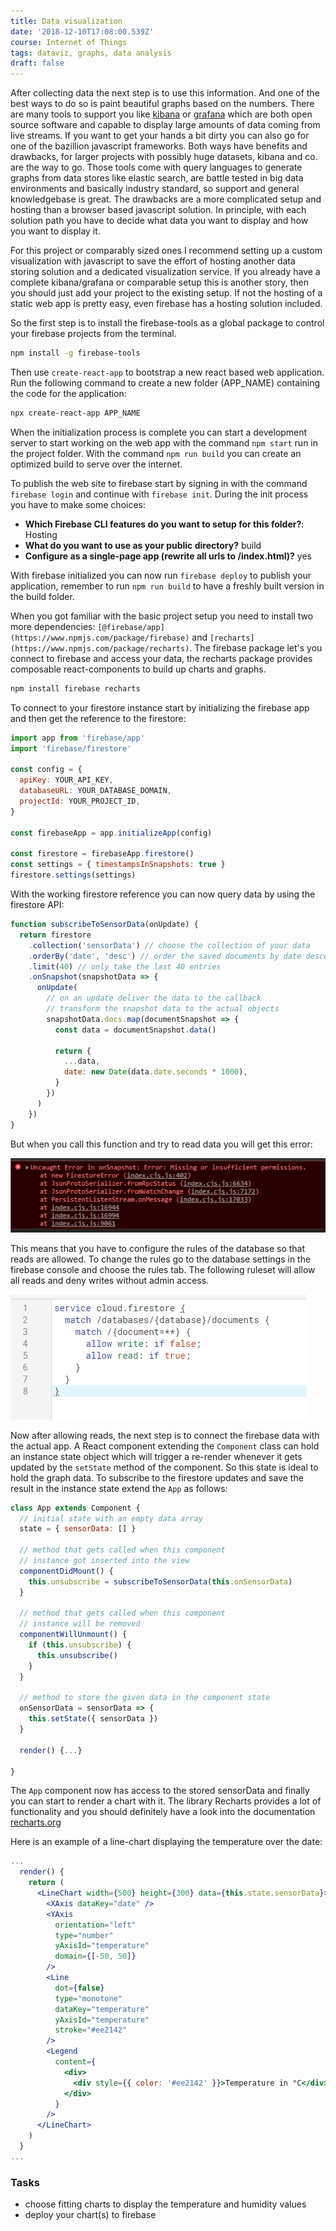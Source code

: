 ```yaml
---
title: Data visualization
date: '2018-12-10T17:08:00.539Z'
course: Internet of Things
tags: dataviz, graphs, data analysis
draft: false
---
```


After collecting data the next step is to use this information. And one of the
best ways to do so is paint beautiful graphs based on the numbers. There are
many tools to support you like [kibana](https://www.elastic.co/products/kibana)
or [grafana](https://grafana.com/) which are both open source software and
capable to display large amounts of data coming from live streams. If you want
to get your hands a bit dirty you can also go for one of the bazillion
javascript frameworks. Both ways have benefits and drawbacks, for larger
projects with possibly huge datasets, kibana and co. are the way to go. Those
tools come with query languages to generate graphs from data stores like elastic
search, are battle tested in big data environments and basically industry
standard, so support and general knowledgebase is great. The drawbacks are a
more complicated setup and hosting than a browser based javascript solution. In
principle, with each solution path you have to decide what data you want to
display and how you want to display it.

For this project or comparably sized ones I recommend setting up a custom
visualization with javascript to save the effort of hosting another data storing
solution and a dedicated visualization service. If you already have a complete
kibana/grafana or comparable setup this is another story, then you should just
add your project to the existing setup. If not the hosting of a static web app
is pretty easy, even firebase has a hosting solution included.

So the first step is to install the firebase-tools as a global package to
control your firebase projects from the terminal.

```bash
npm install -g firebase-tools
```

Then use `create-react-app` to bootstrap a new react based web application. Run
the following command to create a new folder (APP_NAME) containing the code for
the application:

```bash
npx create-react-app APP_NAME
```

When the initialization process is complete you can start a development server
to start working on the web app with the command `npm start` run in the project
folder. With the command `npm run build` you can create an optimized build to
serve over the internet.

To publish the web site to firebase start by signing in with the command
`firebase login` and continue with `firebase init`. During the init process you
have to make some choices:

- **Which Firebase CLI features do you want to setup for this folder?**: Hosting
- **What do you want to use as your public directory?** build
- **Configure as a single-page app (rewrite all urls to /index.html)?** yes

With firebase initialized you can now run `firebase deploy` to publish your
application, remember to run `npm run build` to have a freshly built version in
the build folder.

When you got familiar with the basic project setup you need to install two more
dependencies: `[@firebase/app](https://www.npmjs.com/package/firebase)` and
`[recharts](https://www.npmjs.com/package/recharts)`. The firebase package let's
you connect to firebase and access your data, the recharts package provides
composable react-components to build up charts and graphs.

```bash
npm install firebase recharts
```

To connect to your firestore instance start by initializing the firebase app and
then get the reference to the firestore:

```js
import app from 'firebase/app'
import 'firebase/firestore'

const config = {
  apiKey: YOUR_API_KEY,
  databaseURL: YOUR_DATABASE_DOMAIN,
  projectId: YOUR_PROJECT_ID,
}

const firebaseApp = app.initializeApp(config)

const firestore = firebaseApp.firestore()
const settings = { timestampsInSnapshots: true }
firestore.settings(settings)
```

With the working firestore reference you can now query data by using the
firestore API:

```js
function subscribeToSensorData(onUpdate) {
  return firestore
    .collection('sensorData') // choose the collection of your data
    .orderBy('date', 'desc') // order the saved documents by date descending
    .limit(40) // only take the last 40 entries
    .onSnapshot(snapshotData => {
      onUpdate(
        // on an update deliver the data to the callback
        // transform the snapshot data to the actual objects
        snapshotData.docs.map(documentSnapshot => {
          const data = documentSnapshot.data()

          return {
            ...data,
            date: new Date(data.date.seconds * 1000),
          }
        })
      )
    })
}
```

But when you call this function and try to read data you will get this error:

![error message of firestore, notifying that there are permissions missing to read](./firebase-auth-error.png)

This means that you have to configure the rules of the database so that reads
are allowed. To change the rules go to the database settings in the firebase
console and choose the rules tab. The following ruleset will allow all reads and
deny writes without admin access.

![database rules with public read- and private write-access](./firebase-database-rules.png)

Now after allowing reads, the next step is to connect the firebase data with the
actual app. A React component extending the `Component` class can hold an
instance state object which will trigger a re-render whenever it gets updated by
the `setState` method of the component. So this state is ideal to hold the graph
data. To subscribe to the firestore updates and save the result in the instance
state extend the `App` as follows:

```jsx
class App extends Component {
  // initial state with an empty data array
  state = { sensorData: [] }

  // method that gets called when this component
  // instance got inserted into the view
  componentDidMount() {
    this.unsubscribe = subscribeToSensorData(this.onSensorData)
  }

  // method that gets called when this component
  // instance will be removed
  componentWillUnmount() {
    if (this.unsubscribe) {
      this.unsubscribe()
    }
  }

  // method to store the given data in the component state
  onSensorData = sensorData => {
    this.setState({ sensorData })
  }

  render() {...}

}
```

The `App` component now has access to the stored sensorData and finally you can
start to render a chart with it. The library Recharts provides a lot of
functionality and you should definitely have a look into the documentation
[recharts.org](http://recharts.org/en-US)

Here is an example of a line-chart displaying the temperature over the date:

```jsx
...
  render() {
    return (
      <LineChart width={500} height={300} data={this.state.sensorData}>
        <XAxis dataKey="date" />
        <YAxis
          orientation="left"
          type="number"
          yAxisId="temperature"
          domain={[-50, 50]}
        />
        <Line
          dot={false}
          type="monotone"
          dataKey="temperature"
          yAxisId="temperature"
          stroke="#ee2142"
        />
        <Legend
          content={
            <div>
              <div style={{ color: '#ee2142' }}>Temperature in °C</div>
            </div>
          }
        />
      </LineChart>
    )
  }
...
```

### Tasks

- choose fitting charts to display the temperature and humidity values
- deploy your chart(s) to firebase
